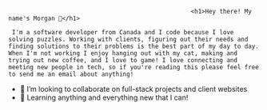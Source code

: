                                                        <h1>Hey there! My name's Morgan 👋</h1>

     I'm a software developer from Canada and I code because I love solving puzzles. Working with clients, figuring out their needs and finding solutions to their problems is the best part of my day to day. When I'm not working I enjoy hanging out with my cat, making and trying out new coffee, and I love to game! I love connecting and meeting new people in tech, so if you're reading this please feel free to send me an email about anything!
     
- 👯 I’m looking to collaborate on full-stack projects and client websites
- 🤔 Learning anything and everything new that I can!

